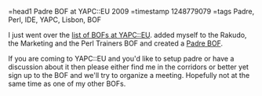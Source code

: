=head1 Padre BOF at YAPC::EU 2009
=timestamp 1248779079
=tags Padre, Perl, IDE, YAPC, Lisbon, BOF

I just went over the 
<a href="http://yapceurope2009.org/ye2009/wiki?node=SuggestedBOFs">list of BOFs at YAPC::EU</a>.
added myself to the Rakudo, the Marketing and the Perl Trainers BOF and created
a <a href="http://yapceurope2009.org/ye2009/wiki?node=PadreBOF">Padre BOF</a>.

If you are coming to YAPC::EU and you'd like to setup padre or have a 
discussion about it then please either find me in the corridors or better
yet sign up to the BOF and we'll try to organize a meeting. Hopefully
not at the same time as one of my other BOFs.

